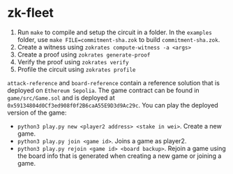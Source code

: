 # zk-fleet

1. Run `make` to compile and setup the circuit in a folder. In the `examples` folder, use `make FILE=commitment-sha.zok` to build `commitment-sha.zok`. 
2. Create a witness using `zokrates compute-witness -a <args>`
3. Create a proof using `zokrates generate-proof`
4. Verify the proof using `zokrates verify`
5. Profile the circuit using `zokrates profile`

`attack-reference` and `board-reference` contain a reference solution that is deployed on `Ethereum Sepolia`.
The game contract can be found in `game/src/Game.sol` and is deployed at `0x59134804d0Cf3ed908f0f2B6caA55E9D3d9Ac29c`.
You can play the deployed version of the game:
- `python3 play.py new <player2 address> <stake in wei>`. Create a new game. 
- `python3 play.py join <game id>`. Joins a game as player2.
- `python3 play.py rejoin <game id> <board backup>`. Rejoin a game using the board info that is generated when creating a new game or joining a game.